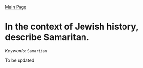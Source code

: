 [Main Page](https://yolanda-ht.github.io/Jewish_Learning/)
# In the context of Jewish history, describe Samaritan.
*Keywords:*
`Samaritan`

To be updated